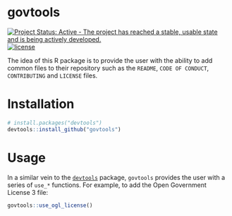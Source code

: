 
govtools
========

[![Project Status: Active - The project has reached a stable, usable state and is being actively developed.](http://www.repostatus.org/badges/latest/active.svg)](http://www.repostatus.org/#active) [![license](https://img.shields.io/github/license/mashape/apistatus.svg)]()

The idea of this R package is to provide the user with the ability to add common files to their repository such as the `README`, `CODE OF CONDUCT`, `CONTRIBUTING` and `LICENSE` files.

Installation
============

``` r
# install.packages("devtools")
devtools::install_github("govtools")
```

Usage
=====

In a similar vein to the [`devtools`](https://github.com/hadley/devtools) package, `govtools` provides the user with a series of `use_*` functions. For example, to add the Open Government License 3 file:

``` r
govtools::use_ogl_license()
```
